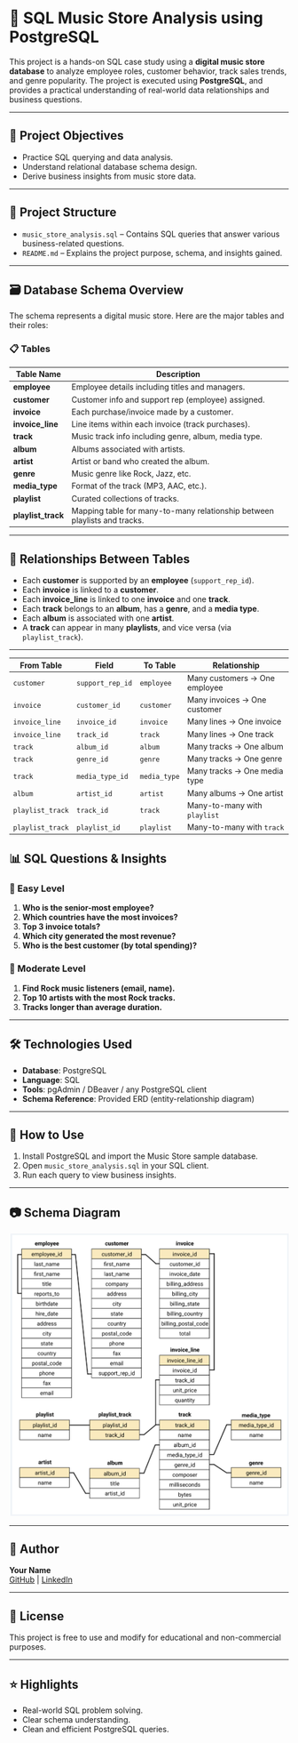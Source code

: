 # 🎵 SQL Music Store Analysis using PostgreSQL

This project is a hands-on SQL case study using a **digital music store database** to analyze employee roles, customer behavior, track sales trends, and genre popularity. The project is executed using **PostgreSQL**, and provides a practical understanding of real-world data relationships and business questions.

---

## 🧠 Project Objectives

- Practice SQL querying and data analysis.
- Understand relational database schema design.
- Derive business insights from music store data.

---

## 📁 Project Structure

- `music_store_analysis.sql` – Contains SQL queries that answer various business-related questions.
- `README.md` – Explains the project purpose, schema, and insights gained.

---

## 🗃️ Database Schema Overview

The schema represents a digital music store. Here are the major tables and their roles:

### 📋 Tables

| Table Name      | Description |
|-----------------|-------------|
| **employee**    | Employee details including titles and managers. |
| **customer**    | Customer info and support rep (employee) assigned. |
| **invoice**     | Each purchase/invoice made by a customer. |
| **invoice_line**| Line items within each invoice (track purchases). |
| **track**       | Music track info including genre, album, media type. |
| **album**       | Albums associated with artists. |
| **artist**      | Artist or band who created the album. |
| **genre**       | Music genre like Rock, Jazz, etc. |
| **media_type**  | Format of the track (MP3, AAC, etc.). |
| **playlist**    | Curated collections of tracks. |
| **playlist_track** | Mapping table for many-to-many relationship between playlists and tracks. |

---

## 🔗 Relationships Between Tables

- Each **customer** is supported by an **employee** (`support_rep_id`).
- Each **invoice** is linked to a **customer**.
- Each **invoice_line** is linked to one **invoice** and one **track**.
- Each **track** belongs to an **album**, has a **genre**, and a **media type**.
- Each **album** is associated with one **artist**.
- A **track** can appear in many **playlists**, and vice versa (via `playlist_track`).

---

| From Table       | Field            | To Table     | Relationship                  |
| ---------------- | ---------------- | ------------ | ----------------------------- |
| `customer`       | `support_rep_id` | `employee`   | Many customers → One employee |
| `invoice`        | `customer_id`    | `customer`   | Many invoices → One customer  |
| `invoice_line`   | `invoice_id`     | `invoice`    | Many lines → One invoice      |
| `invoice_line`   | `track_id`       | `track`      | Many lines → One track        |
| `track`          | `album_id`       | `album`      | Many tracks → One album       |
| `track`          | `genre_id`       | `genre`      | Many tracks → One genre       |
| `track`          | `media_type_id`  | `media_type` | Many tracks → One media type  |
| `album`          | `artist_id`      | `artist`     | Many albums → One artist      |
| `playlist_track` | `track_id`       | `track`      | Many-to-many with `playlist`  |
| `playlist_track` | `playlist_id`    | `playlist`   | Many-to-many with `track`     |


## 📊 SQL Questions & Insights

### 📗 Easy Level

1. **Who is the senior-most employee?**
2. **Which countries have the most invoices?**
3. **Top 3 invoice totals?**
4. **Which city generated the most revenue?**
5. **Who is the best customer (by total spending)?**

### 📘 Moderate Level

1. **Find Rock music listeners (email, name).**
2. **Top 10 artists with the most Rock tracks.**
3. **Tracks longer than average duration.**

---

## 🛠️ Technologies Used

- **Database**: PostgreSQL
- **Language**: SQL
- **Tools**: pgAdmin / DBeaver / any PostgreSQL client
- **Schema Reference**: Provided ERD (entity-relationship diagram)

---

## 🚀 How to Use

1. Install PostgreSQL and import the Music Store sample database.
2. Open `music_store_analysis.sql` in your SQL client.
3. Run each query to view business insights.

---

## 📷 Schema Diagram

![Database Schema](schema_diagram.png)

---

## 👤 Author

**Your Name**  
[GitHub](https://github.com/Rohitkamble6458) | [LinkedIn](https://linkedin.com/Rohitkamble6458)

---

## 📄 License

This project is free to use and modify for educational and non-commercial purposes.

---

## ⭐ Highlights

- Real-world SQL problem solving.
- Clear schema understanding.
- Clean and efficient PostgreSQL queries.
